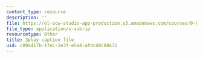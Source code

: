 ```yaml
---
content_type: resource
description: ''
file: https://ol-ocw-studio-app-production.s3.amazonaws.com/courses/9-00-introduction-to-psychology-fall-2004/c89a417b1fec1e3fe5a4afdc40c88475_10496.srt
file_type: application/x-subrip
resourcetype: Other
title: 3play caption file
uid: c89a417b-1fec-1e3f-e5a4-afdc40c88475
---
```

